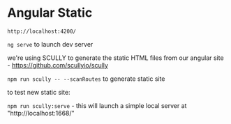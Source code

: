 # Angular Static


`http://localhost:4200/`


`ng serve` to launch dev server   




we're using SCULLY to generate the static HTML files from our angular site - https://github.com/scullyio/scully   

  
`npm run scully -- --scanRoutes` to generate static site

to test new static site: 

`npm run scully:serve` - this will launch a simple local server at "http://localhost:1668/"